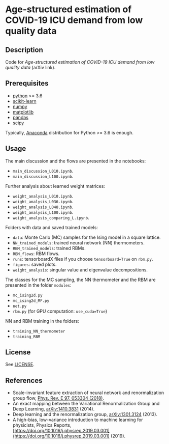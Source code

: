 # Age-structured estimation of COVID-19 ICU demand from low quality data

## Description

Code for *Age-structured estimation of COVID-19 ICU demand from low quality data* (arXiv link).

## Prerequisites
- [python](https://www.python.org/) >= 3.6
- [scikit-learn](https://scikit-learn.org/stable/)
- [numpy](https://www.numpy.org/)
- [matplotlib](https://matplotlib.org/)
- [pandas](https://pandas.pydata.org/)
- [scipy](https://www.scipy.org/)

Typically, [Anaconda](https://www.anaconda.com/distribution/) distribution for Python >= 3.6 is enough. 

## Usage

The main discussion and the flows are presented in the notebooks:

- `main_discussion_L010.ipynb`.
- `main_discussion_L100.ipynb`.

Further analysis about learned weight matrices:

- `weight_analysis_L010.ipynb`.
- `weight_analysis_L036.ipynb`.
- `weight_analysis_L048.ipynb`.
- `weight_analysis_L100.ipynb`.
- `weight_analysis_comparing_L.ipynb`.


Folders with data and saved trained models:

- `data`: Monte Carlo (MC) samples for the Ising model in a square lattice.
- `NN_trained_models`: trained neural network (NN) thermometers.
- `RBM_trained_models`: trained RBMs.
- `RBM_flows`: RBM flows.
- `runs`: tensorboardX files if you choose `tensorboard=True` on `rbm.py`.
- `figures`: saved plots.
- `weight_analysis`: singular value and eigenvalue decompositions.

The classes for the MC sampling, the NN thermometer and the RBM are presented in the folder `modules`:

- `mc_ising2d.py` 
- `mc_ising2d_MF.py`
- `net.py` 
- `rbm.py` (for GPU computation: `use_cuda=True`)

NN and RBM training in the folders:

- `training_NN_thermometer`
- `training_RBM`

## License

See [LICENSE](https://github.com/rodsveiga/rbm_flows_ising/blob/master/LICENSE).

## References

- Scale-invariant feature extraction of neural network and renormalization group flow, [Phys. Rev. E 97, 053304 (2018)](https://journals.aps.org/pre/abstract/10.1103/PhysRevE.97.053304).
- An exact mapping between the Variational Renormalization Group and Deep Learning, [arXiv:1410.3831](https://arxiv.org/abs/1410.3831) (2014).
- Deep learning and the renormalization group, [arXiv:1301.3124](https://arxiv.org/abs/1301.3124) (2013).
- A high-bias, low-variance introduction to machine learning for physicists, Physics Reports, [https://doi.org/10.1016/j.physrep.2019.03.001](https://doi.org/10.1016/j.physrep.2019.03.001) (2019).
